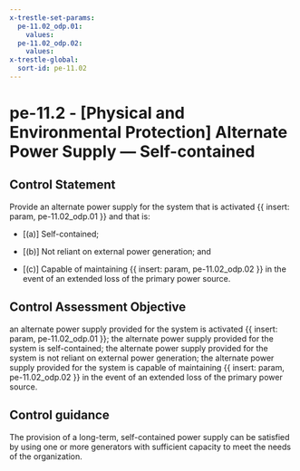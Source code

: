 ```yaml
---
x-trestle-set-params:
  pe-11.02_odp.01:
    values:
  pe-11.02_odp.02:
    values:
x-trestle-global:
  sort-id: pe-11.02
---
```


# pe-11.2 - \[Physical and Environmental Protection\] Alternate Power Supply — Self-contained

## Control Statement

Provide an alternate power supply for the system that is activated {{ insert: param, pe-11.02_odp.01 }} and that is:

- \[(a)\] Self-contained;

- \[(b)\] Not reliant on external power generation; and

- \[(c)\] Capable of maintaining {{ insert: param, pe-11.02_odp.02 }} in the event of an extended loss of the primary power source.

## Control Assessment Objective

an alternate power supply provided for the system is activated {{ insert: param, pe-11.02_odp.01 }};
the alternate power supply provided for the system is self-contained;
the alternate power supply provided for the system is not reliant on external power generation;
the alternate power supply provided for the system is capable of maintaining {{ insert: param, pe-11.02_odp.02 }} in the event of an extended loss of the primary power source.

## Control guidance

The provision of a long-term, self-contained power supply can be satisfied by using one or more generators with sufficient capacity to meet the needs of the organization.
